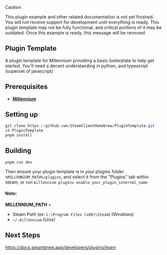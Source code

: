 > [!CAUTION]
> This plugin example and other related documentation is not yet finished. You will not receive support for development until everything is ready. This plugin template may not be fully functional, and critical portions of it may be outdated. Once this example is ready, this message will be removed

## Plugin Template
A plugin template for Millennium providing a basic boilerplate to help get started. You'll need a decent understanding in python, and typescript (superset of javascript)
<br>

## Prerequisites
- **[Millennium](https://github.com/SteamClientHomebrew/Millennium)**

## Setting up
```ps1
git clone https://github.com/SteamClientHomebrew/PluginTemplate.git
cd PluginTemplate
pnpm install
```

## Building
```
pnpm run dev
```

Then ensure your plugin template is in your plugins folder. 
`%MILLENNIUM_PATH%/plugins`, and select it from the "Plugins" tab within steam, or run `millennium plugins enable your_plugin_internal_name`

#### Note:
**MILLENNIUM_PATH** =
* Steam Path (ex: `C:\Program Files (x86)\Steam`) (Windows)
* `~/.millennium` (Unix)

## Next Steps

https://docs.steambrew.app/developers/plugins/learn

<!-- ## Deploying
```ps1
pnpm run build
``` -->
